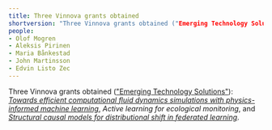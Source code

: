 ```yaml
---
title: Three Vinnova grants obtained
shortversion: "Three Vinnova grants obtained ("Emerging Technology Solutions")"
people:
- Olof Mogren
- Aleksis Pirinen
- Maria Bånkestad
- John Martinsson
- Edvin Listo Zec
---
```


Three Vinnova grants obtained (["Emerging Technology Solutions"](https://www.vinnova.se/en/calls-for-proposals/emerging-technology-solutions/emerging-technology-solutions-step-1-2023/)): [_Towards efficient computational fluid dynamics simulations with physics-informed machine learning_](https://www.vinnova.se/en/p/towards-efficient-computational-fluid-dynamics-simulations-with-physics-informed-machine-learning/),
_Active learning for ecological monitoring_, and [_Structural causal models for distributional shift in federated learning_](https://www.vinnova.se/en/p/structural-causal-models-for-distributional-shift-in-federated-learning/).
